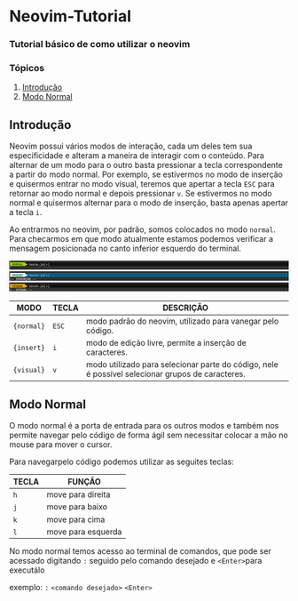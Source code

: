 # Neovim-Tutorial
### Tutorial básico de como utilizar o neovim


### Tópicos
1. [Introdução](#introducao)
2. [Modo Normal](#modo_normal)

<div id='introducao'/>

## Introdução

Neovim possui vários modos de interação, cada um deles tem sua especificidade e alteram a maneira de interagir com o conteúdo. Para alternar de um modo para o outro basta pressionar a tecla correspondente a partir do modo normal. Por exemplo, se estivermos no modo de inserção e quisermos entrar no modo visual, teremos que apertar a tecla `ESC` para retornar ao modo normal e depois pressionar `v`. Se estivermos no modo normal e quisermos alternar para o modo de inserção, basta apenas apertar a tecla `i`.

Ao entrarmos no neovim, por padrão, somos colocados no modo `normal`. Para checarmos em que modo  atualmente estamos podemos verificar a mensagem posicionada no canto inferior esquerdo do terminal.

<div>
  <img src="/view/img/normal_mode.png">
  <img src="/view/img/insert_mode.png">
  <img src="/view/img/visual_mode.png">
<div>

MODO      | TECLA | DESCRIÇÃO
----------|-------|-------------------------------------------------------------------------------------------------
`{normal}`|`ESC`  |modo padrão do neovim, utilizado para vanegar pelo código.
`{insert}`|`i`    |modo de edição livre, permite a inserção de caracteres.
`{visual}`|`v`    |modo utilizado para selecionar parte do código, nele é possível selecionar grupos de caracteres.

## Modo Normal <div id='modo_normal'/>
O modo normal é a porta de entrada para os outros modos e também nos permite navegar pelo código de forma ágil sem necessitar colocar a mão no mouse para mover o cursor.

Para navegarpelo código podemos utilizar as seguites teclas:

TECLA | FUNÇÃO
------|--------------------
`h`   | move para direita
`j`   | move para baixo
`k`   | move para cima
`l`   | move para esquerda

No modo normal temos acesso ao terminal de comandos, que pode ser acessado digitando `:` seguido pelo comando desejado e `<Enter>`para executálo

exemplo: `:` `<comando desejado>` `<Enter>`



